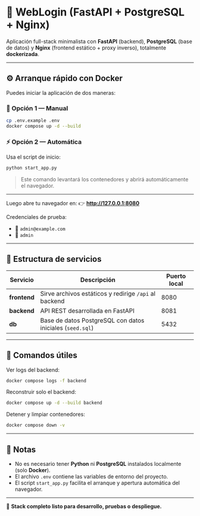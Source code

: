 # 🚀 WebLogin (FastAPI + PostgreSQL + Nginx)

Aplicación full-stack minimalista con **FastAPI** (backend), **PostgreSQL** (base de datos) y **Nginx** (frontend estático + proxy inverso), totalmente **dockerizada**.

---

## ⚙️ Arranque rápido con Docker

Puedes iniciar la aplicación de dos maneras:

### 🧩 Opción 1 — Manual
```bash
cp .env.example .env
docker compose up -d --build
```

### ⚡ Opción 2 — Automática
Usa el script de inicio:
```bash
python start_app.py
```
> Este comando levantará los contenedores y abrirá automáticamente el navegador.

---

Luego abre tu navegador en:
👉 **http://127.0.0.1:8080**

Credenciales de prueba:
- 📧 `admin@example.com`
- 🔑 `admin`

---

## 🧱 Estructura de servicios

| Servicio   | Descripción                                    | Puerto local |
|-------------|------------------------------------------------|---------------|
| **frontend** | Sirve archivos estáticos y redirige `/api` al backend | 8080 |
| **backend**  | API REST desarrollada en FastAPI               | 8081 |
| **db**       | Base de datos PostgreSQL con datos iniciales (`seed.sql`) | 5432 |

---

## 🧰 Comandos útiles

Ver logs del backend:
```bash
docker compose logs -f backend
```

Reconstruir solo el backend:
```bash
docker compose up -d --build backend
```

Detener y limpiar contenedores:
```bash
docker compose down -v
```

---

## 🧾 Notas

- No es necesario tener **Python** ni **PostgreSQL** instalados localmente (solo **Docker**).
- El archivo `.env` contiene las variables de entorno del proyecto.
- El script `start_app.py` facilita el arranque y apertura automática del navegador.

---

📁 **Stack completo listo para desarrollo, pruebas o despliegue.**
